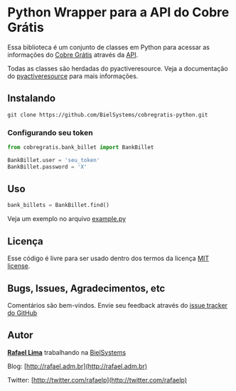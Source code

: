 # Python Wrapper para a API do Cobre Grátis

Essa biblioteca é um conjunto de classes em Python para acessar as informações do [Cobre Grátis](http://cobregratis.com.br) através da [API](https://github.com/BielSystems/cobregratis-api).

Todas as classes são herdadas do pyactiveresource. Veja a documentação do [pyactiveresource](https://code.google.com/p/pyactiveresource/) para mais informações.

## Instalando

    git clone https://github.com/BielSystems/cobregratis-python.git

### Configurando seu token

```python
from cobregratis.bank_billet import BankBillet

BankBillet.user = 'seu_token'
BankBillet.password = 'X'
```

## Uso

```python
bank_billets = BankBillet.find()
```

Veja um exemplo no arquivo [example.py](https://github.com/BielSystems/cobregratis-python/blob/master/example.py)

## Licença

Esse código é livre para ser usado dentro dos termos da licença [MIT license](http://www.opensource.org/licenses/mit-license.php).

## Bugs, Issues, Agradecimentos, etc

Comentários são bem-vindos. Envie seu feedback através do [issue tracker do GitHub](http://github.com/BielSystems/cobregratis-python/issues)

## Autor

[**Rafael Lima**](http://github.com/rafaelp) trabalhando na [BielSystems](http://bielsystems.com.br)

Blog: [http://rafael.adm.br](http://rafael.adm.br)

Twitter: [http://twitter.com/rafaelp](http://twitter.com/rafaelp)